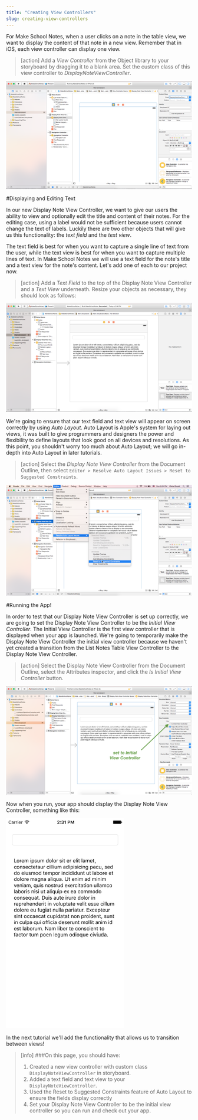 ```yaml
---
title: "Creating View Controllers"
slug: creating-view-controllers
---
```


For Make School Notes, when a user clicks on a note in the table view, we want to display the content of that note in a new view. Remember that in iOS, each view controller can display one view.

> [action]
Add a *View Controller* from the Object library to your storyboard by dragging it to a blank area. Set the custom class of this view controller to *DisplayNoteViewController*.
>
![image displaying new view controller in storyboard](./images/addVC.png)

#Displaying and Editing Text

In our new Display Note View Controller, we want to give our users the ability to view and optionally edit the title and content of their notes. For the editing case, using a label would not be sufficient because users cannot change the text of labels. Luckily there are two other objects that will give us this functionality: the *text field* and the *text view*.

The text field is best for when you want to capture a single line of text from the user, while the text view is best for when you want to capture multiple lines of text. In Make School Notes we will use a text field for the note's title and a text view for the note's content. Let's add one of each to our project now.

> [action]
Add a *Text Field* to the top of the Display Note View Controller and a *Text View* underneath. Resize your objects as necessary, they should look as follows:
>
![image displaying resized text objects](./images/addText.png)

We're going to ensure that our text field and text view will appear on screen correctly by using *Auto Layout*. Auto Layout is Apple's system for laying out views, it was built to give programmers and designers the power and flexibility to define layouts that look good on all devices and resolutions. As this point, you shouldn't worry too much about Auto Layout; we will go in-depth into Auto Layout in later tutorials.

> [action]
Select the *Display Note View Controller* from the Document Outline, then select `Editor > Resolve Auto Layout Issues > Reset to Suggested Constraints`.
>
 ![image displaying how to resolve auto layout constraints](./images/resolve.png)

#Running the App!

In order to test that our Display Note View Controller is set up correctly, we are going to set the Display Note View Controller to be the *Initial View Controller*. The Initial View Controller is the first view controller that is displayed when your app is launched. We're going to temporarily make the Display Note View Controller the initial view controller because we haven't yet created a transition from the List Notes Table View Controller to the Display Note View Controller.

> [action]
Select the Display Note View Controller from the Document Outline, select the Attributes inspector, and click the *Is Initial View Controller* button.
>
![image showing how to set Initial View Controller](./images/initial.png)

Now when you run, your app should display the Display Note View Controller, something like this:

![image showing finished Display Note View Controller](./images/finished.png)

In the next tutorial we'll add the functionality that allows us to transition between views!

>[info]
>###On this page, you should have:
>
>1. Created a new view controller with custom class `DisplayNoteViewController` in storyboard.
>2. Added a text field and text view to your `DisplayNoteViewController`.
>3. Used the Reset to Suggested Constraints feature of Auto Layout to ensure the fields display correctly
>4. Set your Display Note View Controller to be the initial view controller so you can run and check out your app.
